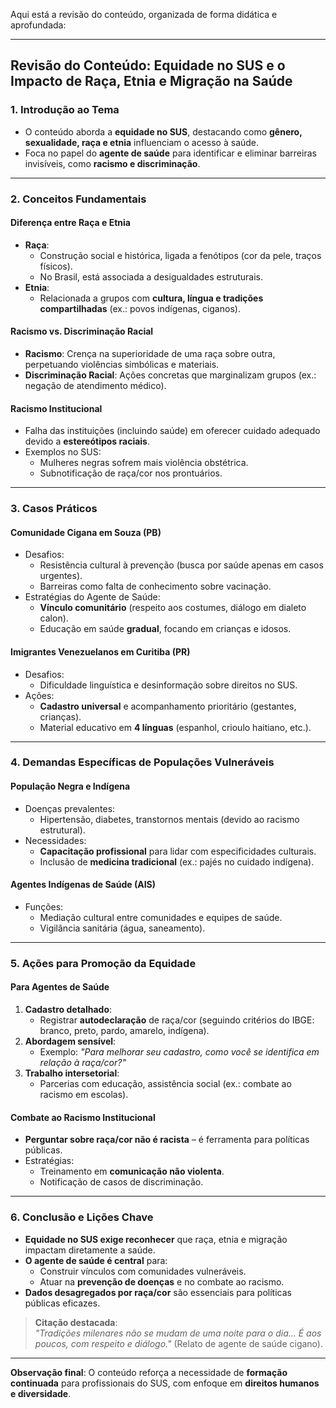 Aqui está a revisão do conteúdo, organizada de forma didática e aprofundada:

---

## **Revisão do Conteúdo: Equidade no SUS e o Impacto de Raça, Etnia e Migração na Saúde**  

### **1. Introdução ao Tema**  
- O conteúdo aborda a **equidade no SUS**, destacando como **gênero, sexualidade, raça e etnia** influenciam o acesso à saúde.  
- Foca no papel do **agente de saúde** para identificar e eliminar barreiras invisíveis, como **racismo e discriminação**.  

---

### **2. Conceitos Fundamentais**  
#### **Diferença entre Raça e Etnia**  
- **Raça**:  
  - Construção social e histórica, ligada a fenótipos (cor da pele, traços físicos).  
  - No Brasil, está associada a desigualdades estruturais.  
- **Etnia**:  
  - Relacionada a grupos com **cultura, língua e tradições compartilhadas** (ex.: povos indígenas, ciganos).  

#### **Racismo vs. Discriminação Racial**  
- **Racismo**: Crença na superioridade de uma raça sobre outra, perpetuando violências simbólicas e materiais.  
- **Discriminação Racial**: Ações concretas que marginalizam grupos (ex.: negação de atendimento médico).  

#### **Racismo Institucional**  
- Falha das instituições (incluindo saúde) em oferecer cuidado adequado devido a **estereótipos raciais**.  
- Exemplos no SUS:  
  - Mulheres negras sofrem mais violência obstétrica.  
  - Subnotificação de raça/cor nos prontuários.  

---

### **3. Casos Práticos**  
#### **Comunidade Cigana em Souza (PB)**  
- Desafios:  
  - Resistência cultural à prevenção (busca por saúde apenas em casos urgentes).  
  - Barreiras como falta de conhecimento sobre vacinação.  
- Estratégias do Agente de Saúde:  
  - **Vínculo comunitário** (respeito aos costumes, diálogo em dialeto calon).  
  - Educação em saúde **gradual**, focando em crianças e idosos.  

#### **Imigrantes Venezuelanos em Curitiba (PR)**  
- Desafios:  
  - Dificuldade linguística e desinformação sobre direitos no SUS.  
- Ações:  
  - **Cadastro universal** e acompanhamento prioritário (gestantes, crianças).  
  - Material educativo em **4 línguas** (espanhol, crioulo haitiano, etc.).  

---

### **4. Demandas Específicas de Populações Vulneráveis**  
#### **População Negra e Indígena**  
- Doenças prevalentes:  
  - Hipertensão, diabetes, transtornos mentais (devido ao racismo estrutural).  
- Necessidades:  
  - **Capacitação profissional** para lidar com especificidades culturais.  
  - Inclusão de **medicina tradicional** (ex.: pajés no cuidado indígena).  

#### **Agentes Indígenas de Saúde (AIS)**  
- Funções:  
  - Mediação cultural entre comunidades e equipes de saúde.  
  - Vigilância sanitária (água, saneamento).  

---

### **5. Ações para Promoção da Equidade**  
#### **Para Agentes de Saúde**  
1. **Cadastro detalhado**:  
   - Registrar **autodeclaração** de raça/cor (seguindo critérios do IBGE: branco, preto, pardo, amarelo, indígena).  
2. **Abordagem sensível**:  
   - Exemplo: *"Para melhorar seu cadastro, como você se identifica em relação à raça/cor?"*  
3. **Trabalho intersetorial**:  
   - Parcerias com educação, assistência social (ex.: combate ao racismo em escolas).  

#### **Combate ao Racismo Institucional**  
- **Perguntar sobre raça/cor não é racista** – é ferramenta para políticas públicas.  
- Estratégias:  
  - Treinamento em **comunicação não violenta**.  
  - Notificação de casos de discriminação.  

---

### **6. Conclusão e Lições Chave**  
- **Equidade no SUS exige reconhecer** que raça, etnia e migração impactam diretamente a saúde.  
- **O agente de saúde é central** para:  
  - Construir vínculos com comunidades vulneráveis.  
  - Atuar na **prevenção de doenças** e no combate ao racismo.  
- **Dados desagregados por raça/cor** são essenciais para políticas públicas eficazes.  

> **Citação destacada**:  
> *"Tradições milenares não se mudam de uma noite para o dia... É aos poucos, com respeito e diálogo."* (Relato de agente de saúde cigano).  

--- 

**Observação final**: O conteúdo reforça a necessidade de **formação continuada** para profissionais do SUS, com enfoque em **direitos humanos e diversidade**.